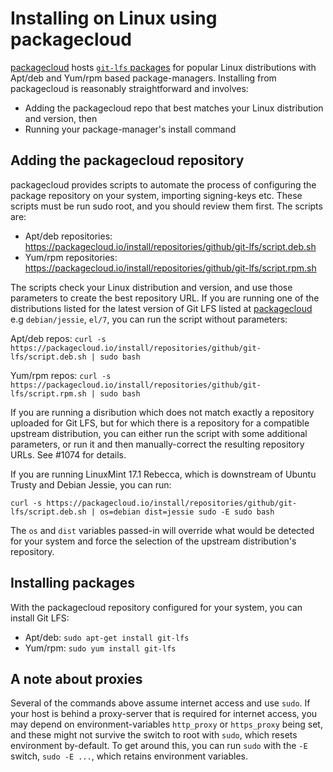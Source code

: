 # Installing on Linux using packagecloud

[packagecloud](https://packagecloud.io) hosts [`git-lfs` packages](https://packagecloud.io/github/git-lfs) for popular Linux distributions with Apt/deb and Yum/rpm based package-managers.  Installing from packagecloud is reasonably straightforward and involves:

* Adding the packagecloud repo that best matches your Linux distribution and version, then
* Running your package-manager's install command

## Adding the packagecloud repository

packagecloud provides scripts to automate the process of configuring the package repository on your system, importing signing-keys etc.  These scripts must be run sudo root, and you should review them first.  The scripts are:

* Apt/deb repositories: https://packagecloud.io/install/repositories/github/git-lfs/script.deb.sh
* Yum/rpm repositories: https://packagecloud.io/install/repositories/github/git-lfs/script.rpm.sh

The scripts check your Linux distribution and version, and use those parameters to create the best repository URL.  If you are running one of the distributions listed for the latest version of Git LFS listed at [packagecloud](https://packagecloud.io/github/git-lfs) e.g `debian/jessie`, `el/7`, you can run the script without parameters:

Apt/deb repos:
`curl -s https://packagecloud.io/install/repositories/github/git-lfs/script.deb.sh | sudo bash`

Yum/rpm repos:
`curl -s https://packagecloud.io/install/repositories/github/git-lfs/script.rpm.sh | sudo bash`

If you are running a disribution which does not match exactly a repository uploaded for Git LFS, but for which there is a repository for a compatible upstream distribution, you can either run the script with some additional parameters, or run it and then manually-correct the resulting repository URLs.  See #1074 for details.

If you are running LinuxMint 17.1 Rebecca, which is downstream of Ubuntu Trusty and Debian Jessie, you can run:

`curl -s https://packagecloud.io/install/repositories/github/git-lfs/script.deb.sh | os=debian dist=jessie sudo -E sudo bash`

The `os` and `dist` variables passed-in will override what would be detected for your system and force the selection of the upstream distribution's repository.

## Installing packages

With the packagecloud repository configured for your system, you can install Git LFS:

* Apt/deb: `sudo apt-get install git-lfs`
* Yum/rpm: `sudo yum install git-lfs`

## A note about proxies

Several of the commands above assume internet access and use `sudo`. If your host is behind a proxy-server that is required for internet access, you may depend on environment-variables `http_proxy` or `https_proxy` being set, and these might not survive the switch to root with `sudo`, which resets environment by-default.  To get around this, you can run `sudo` with the `-E` switch, `sudo -E ...`, which retains environment variables.
